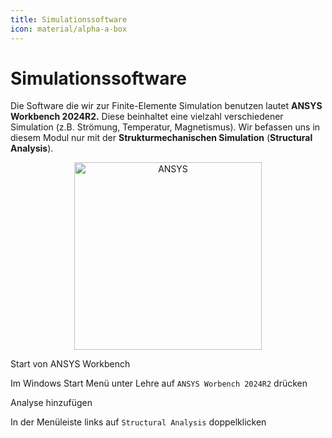 ```yaml
---
title: Simulationssoftware
icon: material/alpha-a-box
---
```


# Simulationssoftware

Die Software die wir zur Finite-Elemente Simulation benutzen lautet **ANSYS Workbench 2024R2.** Diese beinhaltet eine vielzahl verschiedener Simulation (z.B. Strömung, Temperatur, Magnetismus). Wir befassen uns in diesem Modul nur mit der **Strukturmechanischen Simulation** (**Structural Analysis**).

<figure style="text-align:center;">
    <img src="/P1_Einfuehrung/01_Grundlagen/images/ANSYS.png" alt="ANSYS" width="300">
</figure>

<div class="steps" markdown="1">

  <div class="step" >
    <p class="step-title" role="heading" aria-level="2">Start von ANSYS Workbench</p>
    <p>Im Windows Start Menü unter Lehre auf <code>ANSYS Worbench 2024R2</code> drücken</p>
  </div>

  <div class="step" >
    <p class="step-title" role="heading" aria-level="2">Analyse hinzufügen</p>
    <p>In der Menüleiste links auf <code>Structural Analysis</code> doppelklicken</p>
  </div>

</div>
